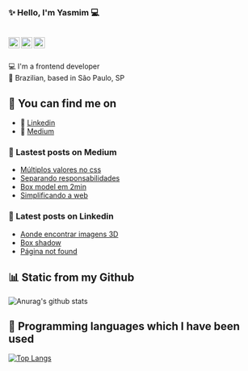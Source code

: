 ### ✨ Hello, I'm Yasmim 💻

</br>

<a href="https://www.linkedin.com/in/yasmim-barbosa/">
  <img align="left" alt="Mehdi's LinkdeIn" width="22px" src="https://cdn.jsdelivr.net/npm/simple-icons@v3/icons/linkedin.svg" />
</a>
<a href="https://www.behance.net/yasmimvieira3">
  <img align="left" alt="Behance" width="22px" src="https://cdn.jsdelivr.net/npm/simple-icons@3.6.1/icons/behance.svg" />
</a>
<a href="https://medium.com/@yasmim_95103">
  <img align="left" alt="Yasmim's medium" width="22px" src="https://cdn.jsdelivr.net/npm/simple-icons@3.6.1/icons/medium.svg" />
</a>

</br>
</br>

💻 I'm a frontend developer 
</br>
🏡 Brazilian, based in São Paulo, SP 
  
## 🔎 You can find me on

- 🔗 [Linkedin](https://www.linkedin.com/in/yasmim-barbosa/)
- 📑 [Medium](https://yasmimv.medium.com/)

### 📜 Lastest posts on Medium

- [Múltiplos valores no css](https://yasmimv.medium.com/m%C3%BAltiplos-valores-no-css-52ca56d4441f)
- [Separando responsabilidades](https://yasmimv.medium.com/separando-responsabilidade-f9e297ea11e3)
- [Box model em 2min](https://yasmimv.medium.com/box-model-be86f65f602e)
- [Simplificando a web](https://yasmimv.medium.com/simplificando-a-web-b7948a7b1e68)

### 📄 Latest posts on Linkedin

- [Aonde encontrar imagens 3D](https://www.linkedin.com/feed/update/urn:li:activity:6765415405298176001/)
- [Box shadow](https://www.linkedin.com/feed/update/urn:li:activity:6763909966609842176/)
- [Página not found](https://www.linkedin.com/feed/update/urn:li:activity:6760998170756554752/)

## 📊 Static from my Github

![Anurag's github stats](https://github-readme-stats.vercel.app/api?username=YasmimVieira&show_icons=true&theme=tokyonight)
</br>

## 📴 Programming languages which I have been used

[![Top Langs](https://github-readme-stats.vercel.app/api/top-langs/?username=YasmimVieira&layout=compact)](https://github.com/anuraghazra/github-readme-stats)
</br>
